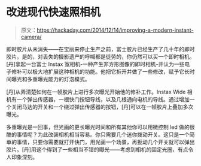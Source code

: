 # 改进现代快速照相机

> 原文：<https://hackaday.com/2014/12/14/improving-a-modern-instant-camera/>

即时胶片从未消失——在宝丽来停止生产之前，富士胶片已经生产了几十年的即时胶片。是的，对丢失的摄影遗产的呼喊都是徒劳的，你仍然可以买一个即时相机。[丹]拿起一台富士 Instax 宽相机-一种产生非方形图像的即时相机-并认为一些电子修补可以极大地扩展这种相机的功能。他把它拆开并做了一些修改，赋予它长时间曝光和多重曝光能力的灯泡模式。

[丹]从弄清楚如何在一帧胶片上进行多次曝光开始他的修补工作。Instax Wide 相机有一个弹出传感器，一根快门按钮导线，以及几根通向电机的导线。通过增加一个关闭马达的开关和一个绕过弹出传感器的按钮，[丹]可以在一帧胶片上叠加多次曝光。

多重曝光是一回事，但光画的更长曝光时间和所有其他你可以用微控制 led 做的很酷的事情呢？为此改装相机相当容易。你只需要几个迷你拨动开关。这只是一个简单的事情，只要你需要就打开快门，用光画一个场景，再扳动几个开关就可以弹出胶片。[丹]用这个得到了一些相当不错的曝光——考虑到相机的固定光圈，有点令人印象深刻。